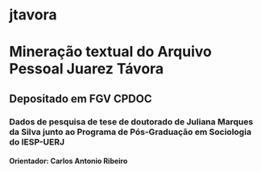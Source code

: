 # jtavora
# Mineração textual do Arquivo Pessoal Juarez Távora
## Depositado em FGV CPDOC
### Dados de pesquisa de tese de doutorado de Juliana Marques da Silva junto ao Programa de Pós-Graduação em Sociologia do IESP-UERJ
#### Orientador: Carlos Antonio Ribeiro
